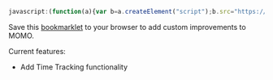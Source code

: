 ```javascript
javascript:(function(a){var b=a.createElement("script");b.src="https://raw.github.com/tadams88/better-momo/master/src/betterMomo.js";a.getElementsByTagName("head")[0].appendChild(b)})(document);
```

Save this <a href="http://en.wikipedia.org/wiki/Bookmarklet">bookmarklet</a> to your browser to add custom improvements to MOMO.

Current features:

 - Add Time Tracking functionality